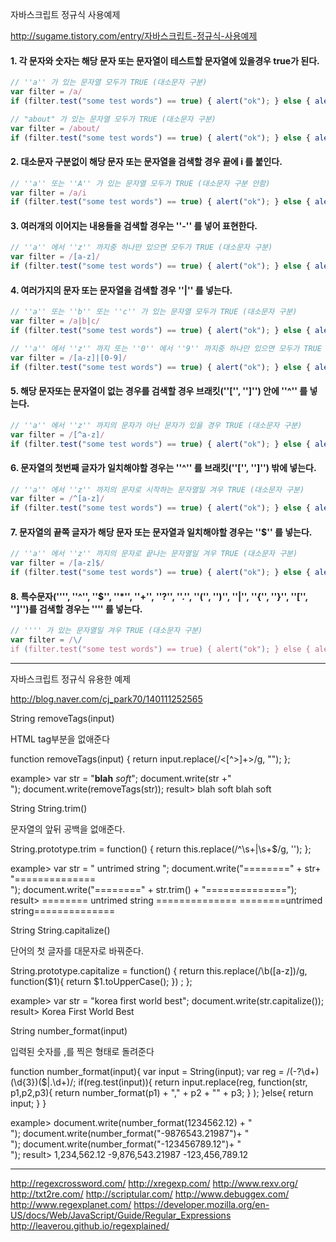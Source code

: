 

자바스크립트 정규식 사용예제

http://sugame.tistory.com/entry/자바스크립트-정규식-사용예제

#### 1. 각 문자와 숫자는 해당 문자 또는 문자열이 테스트할 문자열에 있을경우 true가 된다.

```js
// ''a'' 가 있는 문자열 모두가 TRUE (대소문자 구분)
var filter = /a/
if (filter.test("some test words") == true) { alert("ok"); } else { alert("fail"); }
```

```js
// "about" 가 있는 문자열 모두가 TRUE (대소문자 구분)
var filter = /about/
if (filter.test("some test words") == true) { alert("ok"); } else { alert("fail"); }
```

#### 2. 대소문자 구분없이 해당 문자 또는 문자열을 검색할 경우 끝에 i 를 붙인다.

```js
// ''a'' 또는 ''A'' 가 있는 문자열 모두가 TRUE (대소문자 구분 안함)
var filter = /a/i
if (filter.test("some test words") == true) { alert("ok"); } else { alert("fail"); }
```

#### 3. 여러개의 이어지는 내용들을 검색할 경우는 ''-'' 를 넣어 표현한다.

```js
// ''a'' 에서 ''z'' 까지중 하나만 있으면 모두가 TRUE (대소문자 구분)
var filter = /[a-z]/
if (filter.test("some test words") == true) { alert("ok"); } else { alert("fail"); }
```

#### 4. 여러가지의 문자 또는 문자열을 검색할 경우 ''|'' 를 넣는다.

```js
// ''a'' 또는 ''b'' 또는 ''c'' 가 있는 문자열 모두가 TRUE (대소문자 구분)
var filter = /a|b|c/
if (filter.test("some test words") == true) { alert("ok"); } else { alert("fail"); }
```

```js
// ''a'' 에서 ''z'' 까지 또는 ''0'' 에서 ''9'' 까지중 하나만 있으면 모두가 TRUE (대소문자 구분)
var filter = /[a-z]|[0-9]/
if (filter.test("some test words") == true) { alert("ok"); } else { alert("fail"); }
```

#### 5. 해당 문자또는 문자열이 없는 경우를 검색할 경우 브래킷(''['', '']'') 안에 ''^'' 를 넣는다.

```js
// ''a'' 에서 ''z'' 까지의 문자가 아닌 문자가 있을 경우 TRUE (대소문자 구분)
var filter = /[^a-z]/
if (filter.test("some test words") == true) { alert("ok"); } else { alert("fail"); }
```

#### 6. 문자열의 첫번째 글자가 일치해야할 경우는 ''^'' 를 브래킷(''['', '']'') 밖에 넣는다.

```js
// ''a'' 에서 ''z'' 까지의 문자로 시작하는 문자열일 겨우 TRUE (대소문자 구분)
var filter = /^[a-z]/
if (filter.test("some test words") == true) { alert("ok"); } else { alert("fail"); }
```

#### 7. 문자열의 끝쪽 글자가 해당 문자 또는 문자열과 일치해야할 경우는 ''$'' 를 넣는다.

```js
// ''a'' 에서 ''z'' 까지의 문자로 끝나는 문자열일 겨우 TRUE (대소문자 구분)
var filter = /[a-z]$/
if (filter.test("some test words") == true) { alert("ok"); } else { alert("fail"); }
```

#### 8. 특수문자('''', ''^'', ''$'', ''*'', ''+'', ''?'', ''.'', ''('', '')'', ''|'', ''{'', ''}'', ''['', '']'')를 검색할 경우는 '''' 를 넣는다.

```js
// '''' 가 있는 문자열일 겨우 TRUE (대소문자 구분)
var filter = /\/
if (filter.test("some test words") == true) { alert("ok"); } else { alert("fail"); }
```


----------

자바스크립트 정규식 유용한 예제

http://blog.naver.com/cj_park70/140111252565

String removeTags(input)

HTML tag부분을 없애준다

function removeTags(input) {
    return input.replace(/<[^>]+>/g, "");
};

example>
var str = "<b>blah</b> <i>soft</i>";
document.write(str +"<br>");
document.write(removeTags(str));
result>
blah soft
blah soft

String String.trim()

문자열의 앞뒤 공백을 없애준다.

String.prototype.trim = function() {
    return this.replace(/^\s+|\s+$/g, '');
};

example>
var str = "         untrimed string            ";
document.write("========" + str+ "==============<br>");
document.write("========" + str.trim() + "==============");
result>
======== untrimed string ==============
========untrimed string==============

String String.capitalize()

단어의 첫 글자를 대문자로 바꿔준다.

String.prototype.capitalize = function() {
    return this.replace(/\b([a-z])/g, function($1){
        return $1.toUpperCase();
    }) ;
};

example>
var str = "korea first world best";
document.write(str.capitalize());
result>
Korea First World Best

String number_format(input)

입력된 숫자를 ,를 찍은 형태로 돌려준다

function number_format(input){
    var input = String(input);
    var reg = /(\-?\d+)(\d{3})($|\.\d+)/;
    if(reg.test(input)){
        return input.replace(reg, function(str, p1,p2,p3){
                return number_format(p1) + "," + p2 + "" + p3;
            }
        );
    }else{
        return input;
    }
}

example>
document.write(number_format(1234562.12) + "<br>");
document.write(number_format("-9876543.21987")+ "<br>");
document.write(number_format("-123456789.12")+ "<br>");
result>
1,234,562.12
-9,876,543.21987
-123,456,789.12


------------









http://regexcrossword.com/
http://xregexp.com/
http://www.rexv.org/
http://txt2re.com/
http://scriptular.com/
http://www.debuggex.com/
http://www.regexplanet.com/
https://developer.mozilla.org/en-US/docs/Web/JavaScript/Guide/Regular_Expressions
http://leaverou.github.io/regexplained/

